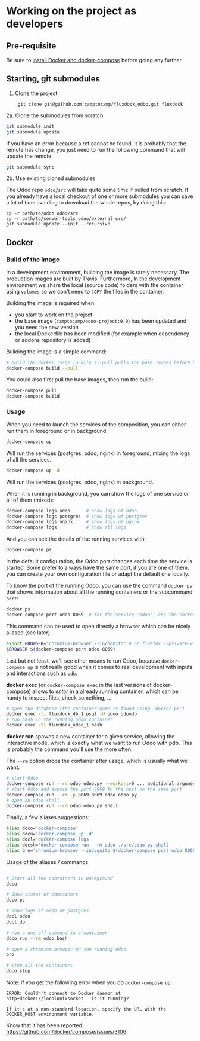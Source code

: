 # Working on the project as developers

## Pre-requisite

Be sure to [install Docker and docker-compose](prerequisites.md) before going any further.

## Starting, git submodules

1. Clone the project

        git clone git@github.com:camptocamp/fluxdock_odoo.git fluxdock

2a. Clone the submodules from scratch

```bash
git submodule init
git submodule update
```

If you have an error because a ref cannot be found, it is probably that the
remote has change, you just need to run the following command that will update
the remote:

```bash
git submodule sync
```

2b. Use existing cloned submodules

The Odoo repo `odoo/src` will take quite some time if pulled from scratch.
If you already have a local checkout of one or more submodules
you can save a lot of time avoiding to download the whole repos, by doing this:

```
cp -r path/to/odoo odoo/src
cp -r path/to/server-tools odoo/external-src/
git submodule update --init --recursive
```

## Docker

### Build of the image

In a development environment, building the image is rarely necessary. The
production images are built by Travis. Furthermore, In the development
environment we share the local (source code) folders with the container using
`volumes` so we don't need to `COPY` the files in the container.

Building the image is required when:

* you start to work on the project
* the base image (`camptocamp/odoo-project:9.0`) has been updated and you need
  the new version
* the local Dockerfile has been modified (for example when dependency or addons
  repository is added)

Building the image is a simple command:

```bash
# build the docker image locally (--pull pulls the base images before building the local image)
docker-compose build --pull   
```

You could also first pull the base images, then run the build:

```bash
docker-compose pull
docker-compose build
```


### Usage

When you need to launch the services of the composition, you can either run them in foreground or in background.

```bash
docker-compose up
```
Will run the services (postgres, odoo, nginx) in foreground, mixing the logs of all the services.

```bash
docker-compose up -d
```
Will run the services (postgres, odoo, nginx) in background.

When it is running in background, you can show the logs of one service or all of them (mixed):

```bash
docker-compose logs odoo      # show logs of odoo
docker-compose logs postgres  # show logs of postgres
docker-compose logs nginx     # show logs of nginx
docker-compose logs           # show all logs
```

And you can see the details of the running services with:

```bash
docker-compose ps
```

In the default configuration, the Odoo port changes each time the service is
started.  Some prefer to always have the same port, if you are one of them, you
can create your own configuration file or adapt the default one locally.

To know the port of the running Odoo, you can use the command `docker ps` that
shows information about all the running containers or the subcommand `port`:

```bash
docker ps
docker-compose port odoo 8069  # for the service 'odoo', ask the corresponding port for the container's 8069 port
```

This command can be used to open directly a browser which can be nicely aliased (see later).

```bash
export BROWSER="chromium-browser --incognito" # or firefox --private-window
$BROWSER $(docker-compose port odoo 8069)
```

Last but not least, we'll see other means to run Odoo, because `docker-compose
up` is not really good when it comes to real development with inputs and
interactions such as `pdb`.

**docker exec** (or `docker-compose exec` in the last versions of docker-compose)
allows to *enter* in a already running container, which can be handy to inspect
files, check something, ...

```bash
# open the database (the container name is found using 'docker ps')
docker exec -ti fluxdock_db_1 psql -U odoo odoodb  
# run bash in the running odoo container
docker exec -ti fluxdock_odoo_1 bash
```

**docker run** spawns a new container for a given service, allowing the
interactive mode, which is exactly what we want to run Odoo with pdb.
This is probably the command you'll use the more often.

The `--rm` option drops the container after usage, which is usually what we
want.

```bash
# start Odoo
docker-compose run --rm odoo odoo.py --workers=0 ... additional arguments
# start Odoo and expose the port 8069 to the host on the same port
docker-compose run --rm -p 8069:8069 odoo odoo.py
# open an odoo shell
docker-compose run --rm odoo odoo.py shell  
```


Finally, a few aliases suggestions:

```bash
alias doco='docker-compose'
alias docu='docker-compose up -d'
alias docl='docker-compose logs'
alias docsh='docker-compose run --rm odoo ./src/odoo.py shell'
alias bro='chromium-browser --incognito $(docker-compose port odoo 8069)'
```

Usage of the aliases / commands:
```bash

# Start all the containers in background
docu

# Show status of containers
doco ps

# show logs of odoo or postgres
docl odoo
docl db

# run a one-off command in a container
doco run --rm odoo bash

# open a chromium browser on the running odoo
bro

# stop all the containers
doco stop

```

Note: if you get the following error when you do `docker-compose up`:

    ERROR: Couldn't connect to Docker daemon at http+docker://localunixsocket - is it running?

    If it's at a non-standard location, specify the URL with the DOCKER_HOST environment variable.

Know that it has been reported: https://github.com/docker/compose/issues/3106
